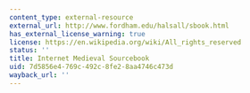 ```yaml
---
content_type: external-resource
external_url: http://www.fordham.edu/halsall/sbook.html
has_external_license_warning: true
license: https://en.wikipedia.org/wiki/All_rights_reserved
status: ''
title: Internet Medieval Sourcebook
uid: 7d5856e4-769c-492c-8fe2-8aa4746c473d
wayback_url: ''
---
```

